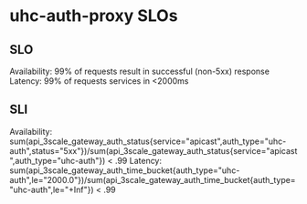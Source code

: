 # uhc-auth-proxy SLOs

## SLO

Availability:  99% of requests result in successful (non-5xx) response 
Latency:  99% of requests services in <2000ms 

## SLI

Availability:  sum(api_3scale_gateway_auth_status{service="apicast",auth_type="uhc-auth",status="5xx"})/sum(api_3scale_gateway_auth_status{service="apicast",auth_type="uhc-auth"}) < .99
Latency:  sum(api_3scale_gateway_auth_time_bucket{auth_type="uhc-auth",le="2000.0"})/sum(api_3scale_gateway_auth_time_bucket{auth_type="uhc-auth",le="+Inf"}) < .99
